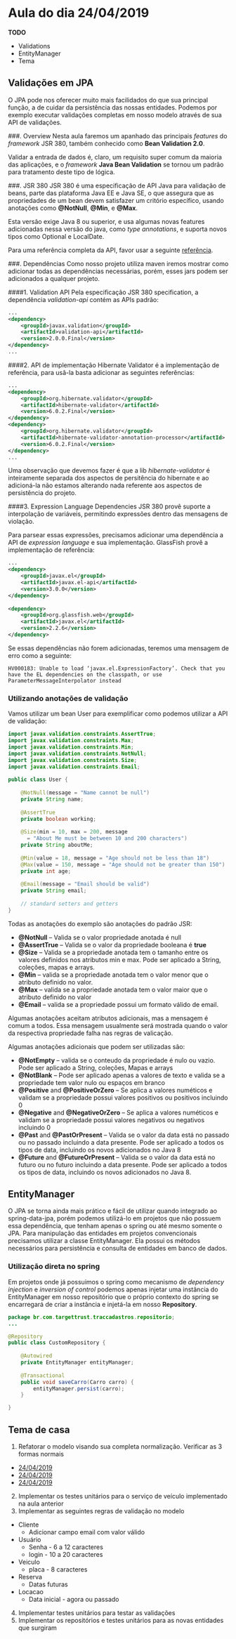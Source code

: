 # Aula do dia 24/04/2019

**TODO**
- Validations
- EntityManager
- Tema

## Validações em JPA
O JPA pode nos oferecer muito mais facilidados do que sua principal função, a de cuidar da persistência das nossas entidades. Podemos por exemplo executar validações completas em nosso modelo através de sua API de validações. 

###. Overview
Nesta aula faremos um apanhado das principais *features* do *framework* JSR 380, também conhecido como **Bean Validation 2.0**.

Validar a entrada de dados é, claro, um requisito super comum da maioria das aplicações, e o *framework* **Java Bean Validation** se tornou um padrão para tratamento deste tipo de lógica.

###. JSR 380
JSR 380 é uma especificação de API Java para validação de beans, parte das plataforma Java EE e Java SE, o que assegura que as propriedades de um bean devem satisfazer um critório específico, usando anotações como **@NotNull**, **@Min**, e **@Max**.

Esta versão exige Java 8 ou superior, e usa algumas novas features adicionadas nessa versão do java, como *type annotations*, e suporta novos tipos como Optional e LocalDate.

Para uma referência completa da API, favor usar a seguinte [referência](https://beanvalidation.org/2.0/).

###. Dependências
Como nosso projeto utiliza maven iremos mostrar como adicionar todas as dependências necessárias, porém, esses jars podem ser adicionados a qualquer projeto. 

####1. Validation API
Pela especificação JSR 380 specification, a dependência *validation-api* contém as APIs padrão:

```XML
...
<dependency>
    <groupId>javax.validation</groupId>
    <artifactId>validation-api</artifactId>
    <version>2.0.0.Final</version>
</dependency>
...
```
####2. API de implementação 
Hibernate Validator é a implementação de referência, para usã-la basta adicionar as seguintes referências:

```XML
...
<dependency>
    <groupId>org.hibernate.validator</groupId>
    <artifactId>hibernate-validator</artifactId>
    <version>6.0.2.Final</version>
</dependency>
<dependency>
    <groupId>org.hibernate.validator</groupId>
    <artifactId>hibernate-validator-annotation-processor</artifactId>
    <version>6.0.2.Final</version>
</dependency>
...
```
Uma observação que devemos fazer é que a lib *hibernate-validator* é inteiramente separada dos aspectos de persitência do hibernate e ao adicioná-la não estamos alterando nada referente aos aspectos de persistência do projeto.

####3. Expression Language Dependencies
JSR 380 provê suporte a interpolação de variáveis, permitindo expressões dentro das mensagens de violação.

Para parsear essas expressões, precisamos adicionar uma dependência a API de *expression language* e sua implementação. GlassFish provê a implementação de referência:

```XML
...
<dependency>
    <groupId>javax.el</groupId>
    <artifactId>javax.el-api</artifactId>
    <version>3.0.0</version>
</dependency>
 
<dependency>
    <groupId>org.glassfish.web</groupId>
    <artifactId>javax.el</artifactId>
    <version>2.2.6</version>
</dependency>
```
Se essas dependências não forem adicionadas, teremos uma mensagem de erro como a seguinte:
```
HV000183: Unable to load ‘javax.el.ExpressionFactory’. Check that you have the EL dependencies on the classpath, or use ParameterMessageInterpolator instead
```

### Utilizando anotações de validação

Vamos utilizar um bean User para exemplificar como podemos utilizar a API de validação:

``` java
import javax.validation.constraints.AssertTrue;
import javax.validation.constraints.Max;
import javax.validation.constraints.Min;
import javax.validation.constraints.NotNull;
import javax.validation.constraints.Size;
import javax.validation.constraints.Email;
 
public class User {
 
    @NotNull(message = "Name cannot be null")
    private String name;
 
    @AssertTrue
    private boolean working;
 
    @Size(min = 10, max = 200, message 
      = "About Me must be between 10 and 200 characters")
    private String aboutMe;
 
    @Min(value = 18, message = "Age should not be less than 18")
    @Max(value = 150, message = "Age should not be greater than 150")
    private int age;
 
    @Email(message = "Email should be valid")
    private String email;
 
    // standard setters and getters 
}
```
Todas as anotações do exemplo são anotações do padrão JSR:

* **@NotNull** – Valida se o valor propriedade anotada é null 
* **@AssertTrue** – Valida se o valor da propriedade booleana é **true**
* **@Size** – Valida se a propriedade anotada tem o tamanho entre os valores definidos nos atributos min e max. Pode ser aplicado a String, coleções, mapas e arrays.
* **@Min** – valida se a propriedade anotada tem o valor menor que o atributo definido no valor. 
* **@Max** – valida se a propriedade anotada tem o valor maior que o atributo definido no valor
* **@Email** – valida se a propriedade possui um formato válido de email.

Algumas anotações aceitam atributos adicionais, mas a mensagem é comum a todos. Essa mensagem usualmente será mostrada quando o valor da respectiva propriedade falha nas regras de valicação.

Algumas anotações adicionais que podem ser utilizadas são:

* **@NotEmpty** – valida se o conteudo da propriedade é nulo ou vazio. Pode ser aplicado a String, coleções, Mapas e arrays
* **@NotBlank** – Pode ser aplicado apenas a valores de texto e valida se a propriedade tem valor nulo ou espaços em branco
* **@Positive** and **@PositiveOrZero** – Se aplica a valores numéticos e validam se a propriedade possui valores positivos ou positivos incluindo 0
* **@Negative** and **@NegativeOrZero** – Se aplica a valores numéticos e validam se a propriedade possui valores negativos ou negativos incluindo 0
* **@Past** and **@PastOrPresent** – Valida se o valor da data está no passado ou no passado incluindo a data presente. Pode ser aplicado a todos os tipos de data, incluindo os novos adicionados no Java 8
* **@Future** and **@FutureOrPresent** – Valida se o valor da data está no futuro ou no futuro incluindo a data presente. Pode ser aplicado a todos os tipos de data, incluindo os novos adicionados no Java 8.

## EntityManager
O JPA se torna ainda mais prático e fácil de utilizar quando integrado ao spring-data-jpa, porém podemos utilizá-lo em projetos que não possuem essa dependência, que tenham apenas o spring ou até mesmo somente o JPA. Para manipulação das entidades em projetos convencionais precisamos utilizar a classe EntityManager. Ela possui os métodos necessários para persistência e consulta de entidades em banco de dados.

### Utilização direta no spring
Em projetos onde já possuimos o spring como mecanismo de *dependency injection* e *inversion of control* podemos apenas injetar uma instância do EntityManager em nosso repositório que o próprio contexto do spring se encarregará de criar a instância e injetá-la em nosso **Repository**.
``` java
package br.com.targettrust.traccadastros.repositorio;
...

@Repository
public class CustomRepository {
	
	@Autowired
	private EntityManager entityManager;
	
	@Transactional
	public void saveCarro(Carro carro) {
		entityManager.persist(carro);
	}

}
``` 

## Tema de casa
1. Refatorar o modelo visando sua completa normalização. Verificar as 3 formas normais
 * [24/04/2019](https://www.luis.blog.br/primeira-forma-normal-1fn-normalizacao-de-dados/)
 * [24/04/2019](https://www.luis.blog.br/segunda-forma-normal-2fn-normalizacao-de-dados/)
 * [24/04/2019](https://www.luis.blog.br/terceira-forma-normal-3fn-normalizacao-de-dados/)
2. Implementar os testes unitários para o serviço de veículo implementado na aula anterior
3. Implementar as seguintes regras de validação no modelo
 * Cliente
   * Adicionar campo email com valor válido
 * Usuário
   * Senha - 6 a 12 caracteres
   * login - 10 a 20 caracteres
 * Veiculo
   * placa - 8 caracteres
 * Reserva
   * Datas futuras
 * Locacao
   * Data inicial - agora ou passado 
4. Implementar testes unitários para testar as validações
5. Implementar os repositórios e testes unitários para as novas entidades que surgiram
